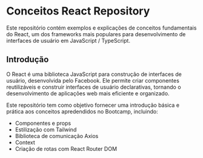 # Conceitos React Repository

Este repositório contém exemplos e explicações de conceitos fundamentais do React, um dos frameworks mais populares para desenvolvimento de interfaces de usuário em JavaScript / TypeScript.

## Introdução

O React é uma biblioteca JavaScript para construção de interfaces de usuário, desenvolvida pelo Facebook. Ele permite criar componentes reutilizáveis e construir interfaces de usuário declarativas, tornando o desenvolvimento de aplicações web mais eficiente e organizado.

Este repositório tem como objetivo fornecer uma introdução básica e prática aos conceitos apredendidos no Bootcamp, incluindo:

- Componentes e props
- Estilização com Tailwind
- Biblioteca de comunicação Axios
- Context
- Criação de rotas com React Router DOM
